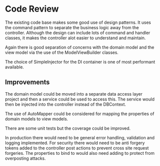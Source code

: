# Code Review

The existing code base makes some good use of design patterns.  It uses the command pattern to separate the business logic away from the controller.  Although the design can include lots of command and handler classes, it makes the controller alot easier to understand and maintain.

Again there is good separation of concerns with the domain model and the view model via the use of the ModelViewBuilder classes.

The choice of SimpleInjector for the DI container is one of most performant available.

## Improvements

The domain model could be moved into a separate data access layer project and then a service could be used to access this.  The service would then be injected into the controller instead of the DBContext.

The use of AutoMapper could be considered for mapping the properties of domain models to view models.

There are some unit tests but the coverage could be improved.

In production there would need to be general error handling, validation and logging implemented.  For security there would need to be anti forgery tokens added to the controller post actions to prevent cross site request forgeries.  The properties to bind to would also need adding to protect from overposting attacks.
